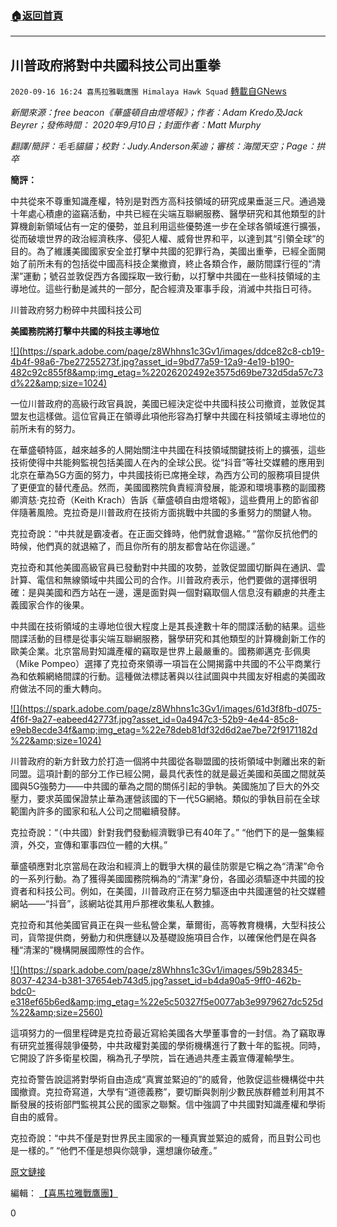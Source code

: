 ###  [:house:返回首頁](https://github.com/ourhimalayas/txt)
---

## 川普政府將對中共國科技公司出重拳
`2020-09-16 16:24 喜馬拉雅戰鷹團 Himalaya Hawk Squad` [轉載自GNews](https://gnews.org/zh-hant/361934/)

*新聞來源：free beacon《華盛頓自由燈塔報》；作者：Adam Kredo及Jack Beyrer；發佈時間： 2020年9月10日；封面作者：Matt Murphy*

*翻譯/簡評：毛毛貓貓；校對：Judy.Anderson茱迪；審核：海闊天空；Page：拱卒*

**簡評：**

中共從來不尊重知識產權，特別是對西方高科技領域的研究成果垂涎三尺。通過幾十年處心積慮的盜竊活動，中共已經在尖端互聯網服務、醫學研究和其他類型的計算機創新領域佔有一定的優勢，並且利用這些優勢進一步在全球各領域進行擴張，從而破壞世界的政治經濟秩序、侵犯人權、威脅世界和平，以達到其“引領全球”的目的。為了維護美國國家安全並打擊中共國的犯罪行為，美國出重拳，已經全面開始了前所未有的包括從中國高科技企業撤資，終止各類合作，嚴防間諜行徑的“清潔”運動；號召並敦促西方各國採取一致行動，以打擊中共國在一些科技領域的主導地位。這些行動是滅共的一部分，配合經濟及軍事手段，消滅中共指日可待。

川普政府努力粉碎中共國科技公司

**美國務院將打擊中共國的科技主導地位**

[!\[\](https://spark.adobe.com/page/z8Whhns1c3Gv1/images/ddce82c8-cb19-4b4f-98a6-7be27255273f.jpg?asset_id=9bd77a59-12a9-4e19-b190-482c92c855f8&amp;img_etag=%22026202492e3575d69be732d5da57c73d%22&amp;size=1024)](https://spark.adobe.com/page/z8Whhns1c3Gv1/images/ddce82c8-cb19-4b4f-98a6-7be27255273f.jpg?asset_id=9bd77a59-12a9-4e19-b190-482c92c855f8&amp;img_etag=%22026202492e3575d69be732d5da57c73d%22&amp;size=1024)

一位川普政府的高級行政官員說，美國已經決定從中共國科技公司撤資，並敦促其盟友也這樣做。這位官員正在領導此項他形容為打擊中共國在科技領域主導地位的前所未有的努力。

在華盛頓特區，越來越多的人開始關注中共國在科技領域關鍵技術上的擴張，這些技術使得中共能夠監視包括美國人在內的全球公民。從“抖音”等社交媒體的應用到北京在華為5G方面的努力，中共國技術已席捲全球，為西方公司的服務項目提供了更便宜的替代產品。然而，美國國務院負責經濟發展，能源和環境事務的副國務卿濟慈·克拉奇（Keith Krach）告訴《華盛頓自由燈塔報》，這些費用上的節省卻伴隨著風險。克拉奇是川普政府在技術方面挑戰中共國的多重努力的關鍵人物。

克拉奇說：“中共就是霸凌者。在正面交鋒時，他們就會退縮。” “當你反抗他們的時候，他們真的就退縮了，而且你所有的朋友都會站在你這邊。”

克拉奇和其他美國高級官員已發動對中共國的攻勢，並敦促盟國切斷與在通訊、雲計算、電信和無線領域中共國公司的合作。川普政府表示，他們要做的選擇很明確：是與美國和西方站在一邊，還是面對與一個對竊取個人信息沒有顧慮的共產主義國家合作的後果。

中共國在技術領域的主導地位很大程度上是其長達數十年的間諜活動的結果。這些間諜活動的目標是從事尖端互聯網服務，醫學研究和其他類型的計算機創新工作的歐美企業。北京當局對知識產權的竊取是世界上最嚴重的。國務卿邁克·彭佩奧（Mike Pompeo）選擇了克拉奇來領導一項旨在公開揭露中共國的不公平商業行為和依賴網絡間諜的行動。這種做法標誌著與以往試圖與中共國友好相處的美國政府做法不同的重大轉向。

[!\[\](https://spark.adobe.com/page/z8Whhns1c3Gv1/images/61d3f8fb-d075-4f6f-9a27-eabeed42773f.jpg?asset_id=0a4947c3-52b9-4e44-85c8-e9eb8ecde34f&amp;img_etag=%22e78deb81df32d6d2ae7be72f9171182d%22&amp;size=1024)](https://spark.adobe.com/page/z8Whhns1c3Gv1/images/61d3f8fb-d075-4f6f-9a27-eabeed42773f.jpg?asset_id=0a4947c3-52b9-4e44-85c8-e9eb8ecde34f&amp;img_etag=%22e78deb81df32d6d2ae7be72f9171182d%22&amp;size=1024)

川普政府的新方針致力於打造一個將中共國從各聯盟國的技術領域中剝離出來的新同盟。這項計劃的部分工作已經公開，最具代表性的就是最近美國和英國之間就英國與5G強勢力——中共國的華為之間的關係引起的爭執。美國施加了巨大的外交壓力，要求英國保證禁止華為運營該國的下一代5G網絡。類似的爭執目前在全球範圍內許多的國家和私人公司之間繼續發酵。

克拉奇說：“（中共國）針對我們發動經濟戰爭已有40年了。” “他們下的是一盤集經濟，外交，宣傳和軍事四位一體的大棋。”

華盛頓應對北京當局在政治和經濟上的戰爭大棋的最佳防禦是它稱之為“清潔”命令的一系列行動。為了獲得美國國務院稱為的“清潔”身份，各國必須驅逐中共國的投資者和科技公司。例如，在美國，川普政府正在努力驅逐由中共國運營的社交媒體網站——“抖音”，該網站從其用戶那裡收集私人數據。

克拉奇和其他美國官員正在與一些私營企業，華爾街，高等教育機構，大型科技公司，貨幣提供商，勞動力和供應鏈以及基礎設施項目合作，以確保他們是在與各種“清潔的”機構開展國際性的合作。

[!\[\](https://spark.adobe.com/page/z8Whhns1c3Gv1/images/59b28345-8037-4234-b381-37654eb743d5.jpg?asset_id=b4da90a5-9ff0-462b-bdc0-e318ef65b6ed&amp;img_etag=%22e5c50327f5e0077ab3e9979627dc525d%22&amp;size=2560)](https://spark.adobe.com/page/z8Whhns1c3Gv1/images/59b28345-8037-4234-b381-37654eb743d5.jpg?asset_id=b4da90a5-9ff0-462b-bdc0-e318ef65b6ed&amp;img_etag=%22e5c50327f5e0077ab3e9979627dc525d%22&amp;size=1024)

這項努力的一個里程碑是克拉奇最近寫給美國各大學董事會的一封信。為了竊取專有研究並獲得競爭優勢，中共政權對美國的學術機構進行了數十年的監視。同時，它開設了許多衛星校園，稱為孔子學院，旨在通過共產主義宣傳灌輸學生。

克拉奇警告說這將對學術自由造成“真實並緊迫的”的威脅，他敦促這些機構從中共國撤資。克拉奇寫道，大學有“道德義務”，要切斷與剝削少數民族群體並利用其不斷發展的技術部門監視其公民的國家之聯繫。信中強調了中共國對知識產權和學術自由的威脅。

克拉奇說：“中共不僅是對世界民主國家的一種真實並緊迫的威脅，而且對公司也是一樣的。” “他們不僅是想與你競爭，還想讓你破產。”

[原文鏈接](https://freebeacon.com/national-security/trump-admin-helms-effort-to-crush-chinese-tech-companies/)

編輯： [【喜馬拉雅戰鷹團】](https://spark.adobe.com/page/z8Whhns1c3Gv1/)

0
